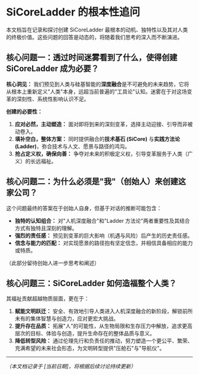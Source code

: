 # SiCoreLadder 的根本性追问

本文档旨在记录和探讨创建 SiCoreLadder 最根本的动机、独特性以及其对人类的终极价值。这些问题的回答是动态的，将随着我们思考的深入而不断演进。

## 核心问题一：透过时间迷雾看到了什么，使得创建 SiCoreLadder 成为必要？

**核心洞见：** 我们预见到人类与硅基智能的**深度融合**是不可避免的未来趋势，它将从根本上重新定义"人类"本身，远超当前普遍的"工具论"认知。迷雾在于对这场变革的深刻性、系统性影响认识不足。

**创建的必要性：**

1.  **应对必然，主动塑造：** 面对即将到来的深刻变革，选择主动迎接、引导而非被动卷入。
2.  **填补空白，整体方案：** 同时提供融合的**技术基石 (SiCore)** 与**实践方法论 (Ladder)**，弥合技术与人文、愿景与路径的鸿沟。
3.  **抢占定义权，确保向善：** 争夺对未来的积极定义权，引导变革服务于人类（广义）的长远福祉。

## 核心问题二：为什么必须是"我"（创始人）来创建这家公司？

这个问题最终的答案在于创始人自身，但基于对话的推断可能包含：

*   **独特的认知组合：** 对"人机深度融合"和"Ladder 方法论"两者重要性及其结合方式有独特且深刻的理解。
*   **强烈的责任感：** 预见到变革的巨大影响（机遇与风险）后产生的历史责任感。
*   **信念与能力的匹配：** 对实现愿景的路径抱有坚定信念，并相信具备相应的能力或特质。

（此部分留待创始人进一步思考和阐述）

## 核心问题三：SiCoreLadder 如何造福整个人类？

其福祉贡献超越物质层面，更在于：

1.  **赋能文明跃迁：** 安全、有效地引导人类进入人机深度融合的新阶段，解锁前所未有的集体智慧与创造力，应对更宏大挑战。
2.  **提升存在品质：** 拓展"人"的可能性，从生物局限和生存压力中解放，追求更高层次的目标、体验与创造，提升生命存在的整体品质与意义。
3.  **降低转型风险：** 通过伦理先行和负责任的推动，努力塑造一个更公平、繁荣、充满希望的未来社会形态，为文明转型提供"压舱石"与"导航仪"。

---
*（本文档记录于 [当前日期]，将根据后续讨论持续更新）* 